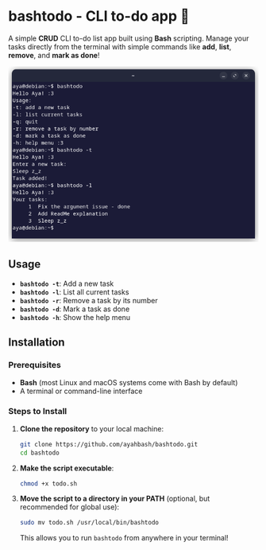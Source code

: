 # bashtodo - CLI to-do app 📝

A simple **CRUD** CLI to-do list app built using **Bash** scripting. Manage your tasks directly from the terminal with simple commands like **add**, **list**, **remove**, and **mark as done**!

![screenshot](ss.png)

## Usage 
- **`bashtodo -t`**: Add a new task
- **`bashtodo -l`**: List all current tasks
- **`bashtodo -r`**: Remove a task by its number
- **`bashtodo -d`**: Mark a task as done
- **`bashtodo -h`**: Show the help menu

## Installation

### Prerequisites

- **Bash** (most Linux and macOS systems come with Bash by default)
- A terminal or command-line interface

### Steps to Install

1. **Clone the repository** to your local machine:
    
    ```bash
    git clone https://github.com/ayahbash/bashtodo.git
    cd bashtodo
    ```
    
2. **Make the script executable**:
    
    ```bash
    chmod +x todo.sh
    ```
    
3. **Move the script to a directory in your PATH** (optional, but recommended for global use):

    ```bash
    sudo mv todo.sh /usr/local/bin/bashtodo
    ```
    This allows you to run `bashtodo` from anywhere in your terminal!
    